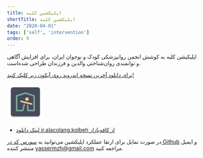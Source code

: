 ```yaml
---
title: اپلیکشین کلبه
shortTitle: اپلیکشین کلبه
date: "2020-04-01"
tags: ['self', 'intervention']
order: 9
---
```


اپلیکیشن کلبه به کوشش انجمن روانپزشکی کودک و نوجوان ایران،‌ برای افزایش آگاهی و توانمندی روان‌شناختی والدین و فرزندان طراحی شده‌است.

[برای دانلود آخرین نسخه اندروید روی آیکون زیر کلیک کنید!](http://alacolang.ir/kolbeh.apk)

[![](./kolbeh.png)](http://alacolang.ir/kolbeh.apk)

- [لینک دانلود ir.alacolang.kolbeh از کافه‌بازار](https://cafebazaar.ir/apps/ir.alacolang.kolbeh)


در صورت تمایل برای ارتقا عملکرد اپلیکشین می‌توانید به
 [سورس کد در Github](https://github.com/yassermzh/kolbeh)
 و
  ایمیل منتشر‌ کننده
 [yassermzh@gmail.com](https://github.com/yassermzh)
 مراجعه کنید.